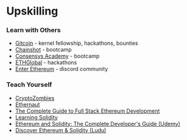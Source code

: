 # Upskilling

### Learn with Others

* [Gitcoin](https://gitcoin.co/learn) - kernel fellowship, hackathons, bounties
* [Chainshot](https://www.chainshot.com) - bootcamp
* [Consensys Academy](https://consensys.net/academy) - bootcamp
* [ETHGlobal](https://ethglobal.co) - hackathons
* [Enter Ethereum](https://discord.gg/cr7YGADDH3) - discord community

### Teach Yourself

* [CryptoZombies](https://cryptozombies.io)
* [Ethernaut](https://ethernaut.openzeppelin.com/)
* [The Complete Guide to Full Stack Ethereum Development](https://dev.to/dabit3/the-complete-guide-to-full-stack-ethereum-development-3j13)
* [Learning Solidity](https://github.com/willitscale/learning-solidity)
* [Ethereum and Solidity: The Complete Developer's Guide \(Udemy\)](https://www.udemy.com/course/ethereum-and-solidity-the-complete-developers-guide/)
* [Discover Ethereum & Solidity \(Ludu\)](https://www.ludu.co/course/ethereum/what-is-ethereum)



